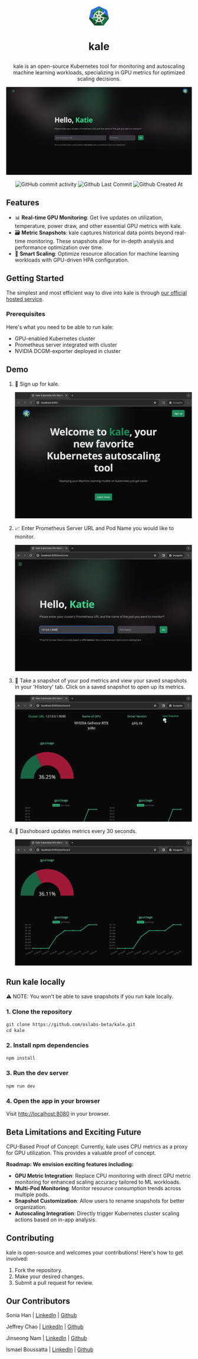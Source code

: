 <div align="center">
  <h1 align="center">
    <img alt="kale logo" height="60" src="./client/public/Assets/kale-logo.png">
    <p>kale</p>
  </h1>
  
  <p>kale is an open-source Kubernetes tool for monitoring and autoscaling machine learning workloads, specializing in GPU metrics for optimized scaling decisions.</p>
</div>

<img src="./client/public/Assets/welcome-page.png" alt="welcome to kale" />
<p></p>
<p align="center">
  <img alt="GitHub commit activity" src="https://img.shields.io/github/commit-activity/t/oslabs-beta/kale"/>
  <img alt="Github Last Commit" src="https://img.shields.io/github/last-commit/oslabs-beta/kale"/>
  <img alt="Github Created At" src="https://img.shields.io/github/created-at/oslabs-beta/kale  "/>
</p>

## Features

- 📊 **Real-time GPU Monitoring**: Get live updates on utilization, temperature, power draw, and other essential GPU metrics with kale.
- 🗃️ **Metric Snapshots**: kale captures historical data points beyond real-time monitoring. These snapshots allow for in-depth analysis and performance optimization over time.
- 🧠 **Smart Scaling**: Optimize resource allocation for machine learning workloads with GPU-driven HPA configuration.

## Getting Started

The simplest and most efficient way to dive into kale is through [our official hosted service](https://).

### Prerequisites

Here's what you need to be able to run kale:

- GPU-enabled Kubernetes cluster
- Prometheus server integrated with cluster
- NVIDIA DCGM-exporter deployed in cluster

## Demo

1. 📝 Sign up for kale.

   <img className="rounded-lg" src='./client/public/Assets/demo/signup.gif' alt="demo gif" />

2. 📈 Enter Prometheus Server URL and Pod Name you would like to monitor.

   <img className="rounded-lg" src='./client/public/Assets/demo/input_url.gif' alt="demo gif" />

3. 📸 Take a snapshot of your pod metrics and view your saved snapshots in your 'History' tab. Click on a saved snapshot to open up its metrics.

   <img className="rounded-lg" src='./client/public/Assets/demo/save_snapshot.gif' alt="demo gif" />

4. 🔄 Dashoboard updates metrics every 30 seconds.

   <img className="rounded-lg" src='./client/public/Assets/demo/auto_refresh.gif' alt="demo gif" />

## Run kale locally

⚠️ NOTE: You won't be able to save snapshots if you run kale locally.

### 1. Clone the repository

```shell
git clone https://github.com/oslabs-beta/kale.git
cd kale
```

### 2. Install npm dependencies

```shell
npm install
```

### 3. Run the dev server

```shell
npm run dev
```

### 4. Open the app in your browser

Visit [http://localhost:8080](http://localhost:8080) in your browser.

## Beta Limitations and Exciting Future

CPU-Based Proof of Concept: Currently, kale uses CPU metrics as a proxy for GPU utilization. This provides a valuable proof of concept.

**Roadmap: We envision exciting features including:**

- **GPU Metric Integration**: Replace CPU monitoring with direct GPU metric monitoring for enhanced scaling accuracy tailored to ML workloads.
- **Multi-Pod Monitoring**: Monitor resource consumption trends across multiple pods.
- **Snapshot Customization**: Allow users to rename snapshots for better organization.
- **Autoscaling Integration**: Directly trigger Kubernetes cluster scaling actions based on in-app analysis.

## Contributing

kale is open-source and welcomes your contributions! Here's how to get involved:

1. Fork the repository.
2. Make your desired changes.
3. Submit a pull request for review.

## Our Contributors

Sonia Han | [LinkedIn](https://www.linkedin.com/in/soheunhan/) | [Github](https://github.com/soheunhan)

Jeffrey Chao | [LinkedIn](https://www.linkedin.com/in/jeffrey-chao-9479142a/) | [Github](https://github.com/jeffplv)

Jinseong Nam | [LinkedIn](https://www.linkedin.com/in/jinseong-nam-8b6815212/) | [Github](https://github.com/thejinnam)

Ismael Boussatta | [LinkedIn](https://www.linkedin.com/in/ismael-boussatta-2493b2126/) | [Github](https://github.com/iboussat)
